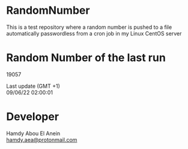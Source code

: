 # RandomNumber    
This is a test repository where a random number is pushed to a file automatically passwordless from a cron job in my Linux CentOS server    
# Random Number of the last run   
19057
      
Last update (GMT +1)    
09/06/22 02:00:01
# Developer    
Hamdy Abou El Anein   
hamdy.aea@protonmail.com
